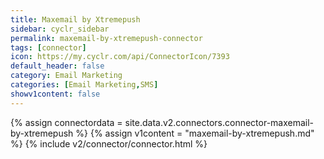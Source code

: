 ```yaml
---
title: Maxemail by Xtremepush
sidebar: cyclr_sidebar
permalink: maxemail-by-xtremepush-connector
tags: [connector]
icon: https://my.cyclr.com/api/ConnectorIcon/7393
default_header: false
category: Email Marketing
categories: [Email Marketing,SMS]
showv1content: false
---
```

{% assign connectordata = site.data.v2.connectors.connector-maxemail-by-xtremepush %}
{% assign v1content = "maxemail-by-xtremepush.md" %}
{% include v2/connector/connector.html %}	